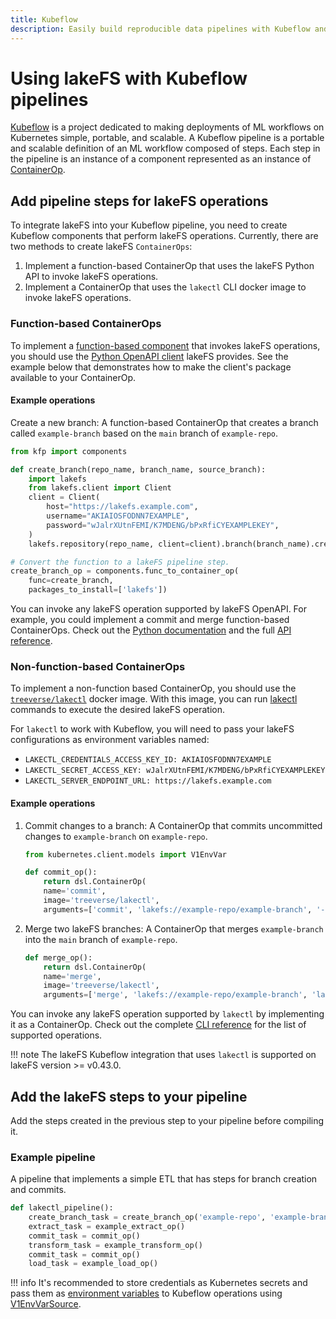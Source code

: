 ```yaml
---
title: Kubeflow
description: Easily build reproducible data pipelines with Kubeflow and lakeFS using commits, without modifying the code or logic of your job.
---
```

# Using lakeFS with Kubeflow pipelines
[Kubeflow](https://www.kubeflow.org/docs/about/kubeflow/) is a project dedicated to making deployments of ML workflows on Kubernetes simple, portable, and scalable.
A Kubeflow pipeline is a portable and scalable definition of an ML workflow composed of steps. Each step in the pipeline is an instance of a component represented as an instance of [ContainerOp](https://kf-pipelines.readthedocs.io/en/latest/source/kfp.dsl.html#kfp.dsl.ContainerOp).


## Add pipeline steps for lakeFS operations

To integrate lakeFS into your Kubeflow pipeline, you need to create Kubeflow components that perform lakeFS operations.
Currently, there are two methods to create lakeFS `ContainerOps`:

1. Implement a function-based ContainerOp that uses the lakeFS Python API to invoke lakeFS operations.
1. Implement a ContainerOp that uses the `lakectl` CLI docker image to invoke lakeFS operations.

### Function-based ContainerOps

To implement a [function-based component](https://www.kubeflow.org/docs/components/pipelines/legacy-v1/sdk/python-function-components/) that invokes lakeFS operations,
you should use the [Python OpenAPI client](./python.md) lakeFS provides. See the example below that demonstrates how to make the client's package available to your ContainerOp.

#### Example operations

Create a new branch: A function-based ContainerOp that creates a branch called `example-branch` based on the `main` branch of `example-repo`.

```python
from kfp import components

def create_branch(repo_name, branch_name, source_branch):
    import lakefs
    from lakefs.client import Client
    client = Client(
        host="https://lakefs.example.com",
        username="AKIAIOSFODNN7EXAMPLE",
        password="wJalrXUtnFEMI/K7MDENG/bPxRfiCYEXAMPLEKEY",
    )
    lakefs.repository(repo_name, client=client).branch(branch_name).create(source_reference=source_branch)

# Convert the function to a lakeFS pipeline step.
create_branch_op = components.func_to_container_op(
    func=create_branch,
    packages_to_install=['lakefs'])
```

You can invoke any lakeFS operation supported by lakeFS OpenAPI. For example, you could implement a commit and merge function-based ContainerOps.
Check out the [Python documentation](./python.md) and the full [API reference](../reference/api.md).

### Non-function-based ContainerOps

To implement a non-function based ContainerOp, you should use the [`treeverse/lakectl`](https://hub.docker.com/r/treeverse/lakectl) docker image.
With this image, you can run [lakectl](../reference/cli.md) commands to execute the desired lakeFS operation.

For `lakectl` to work with Kubeflow, you will need to pass your lakeFS configurations as environment variables named:

* `LAKECTL_CREDENTIALS_ACCESS_KEY_ID: AKIAIOSFODNN7EXAMPLE`
* `LAKECTL_SECRET_ACCESS_KEY: wJalrXUtnFEMI/K7MDENG/bPxRfiCYEXAMPLEKEY`
* `LAKECTL_SERVER_ENDPOINT_URL: https://lakefs.example.com`

#### Example operations

1.  Commit changes to a branch: A ContainerOp that commits uncommitted changes to `example-branch` on `example-repo`.
    ```python
    from kubernetes.client.models import V1EnvVar

    def commit_op():
        return dsl.ContainerOp(
        name='commit',
        image='treeverse/lakectl',
        arguments=['commit', 'lakefs://example-repo/example-branch', '-m', 'commit message']).add_env_variable(V1EnvVar(name='LAKECTL_CREDENTIALS_ACCESS_KEY_ID',value='AKIAIOSFODNN7EXAMPLE')).add_env_variable(V1EnvVar(name='LAKECTL_CREDENTIALS_SECRET_ACCESS_KEY',value='wJalrXUtnFEMI/K7MDENG/bPxRfiCYEXAMPLEKEY')).add_env_variable(V1EnvVar(name='LAKECTL_SERVER_ENDPOINT_URL',value='https://lakefs.example.com'))
    ```
1.  Merge two lakeFS branches: A ContainerOp that merges `example-branch` into the `main` branch of `example-repo`.
    ```python
    def merge_op():
        return dsl.ContainerOp(
        name='merge',
        image='treeverse/lakectl',
        arguments=['merge', 'lakefs://example-repo/example-branch', 'lakefs://example-repo/main']).add_env_variable(V1EnvVar(name='LAKECTL_CREDENTIALS_ACCESS_KEY_ID',value='AKIAIOSFODNN7EXAMPLE')).add_env_variable(V1EnvVar(name='LAKECTL_CREDENTIALS_SECRET_ACCESS_KEY',value='wJalrXUtnFEMI/K7MDENG/bPxRfiCYEXAMPLEKEY')).add_env_variable(V1EnvVar(name='LAKECTL_SERVER_ENDPOINT_URL',value='https://lakefs.example.com'))
    ```

You can invoke any lakeFS operation supported by `lakectl` by implementing it as a ContainerOp. Check out the complete [CLI reference](../reference/cli.md) for the list of supported operations.


!!! note
    The lakeFS Kubeflow integration that uses `lakectl` is supported on lakeFS version >= v0.43.0.

## Add the lakeFS steps to your pipeline

Add the steps created in the previous step to your pipeline before compiling it.

### Example pipeline

A pipeline that implements a simple ETL that has steps for branch creation and commits.

```python
def lakectl_pipeline():
    create_branch_task = create_branch_op('example-repo', 'example-branch', 'main') # A function-based component
    extract_task = example_extract_op()
    commit_task = commit_op()
    transform_task = example_transform_op()
    commit_task = commit_op()
    load_task = example_load_op()
```

!!! info
    It's recommended to store credentials as Kubernetes secrets and pass them as [environment variables](https://kubernetes.io/docs/concepts/configuration/secret/#using-secrets-as-environment-variables ) to Kubeflow operations using [V1EnvVarSource](https://github.com/kubernetes-client/python/blob/master/kubernetes/docs/V1EnvVarSource.md).
